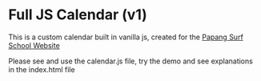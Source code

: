 # Full JS Calendar (v1)

This is a custom calendar built in vanilla js, created for the [Papang Surf School Website](https://papangsurfschool.fr "Website's Homepage")

Please see and use the calendar.js file, try the demo and see explanations in the index.html file
